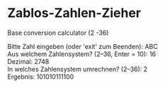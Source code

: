 # Zablos-Zahlen-Zieher
Base conversion calculator (2 -36)

Bitte Zahl eingeben (oder 'exit' zum Beenden): ABC  
Aus welchem Zahlensystem? (2–36, Enter = 10): 16  
Dezimal: 2748  
In welches Zahlensystem umrechnen? (2–36): 2  
Ergebnis: 101010111100  
